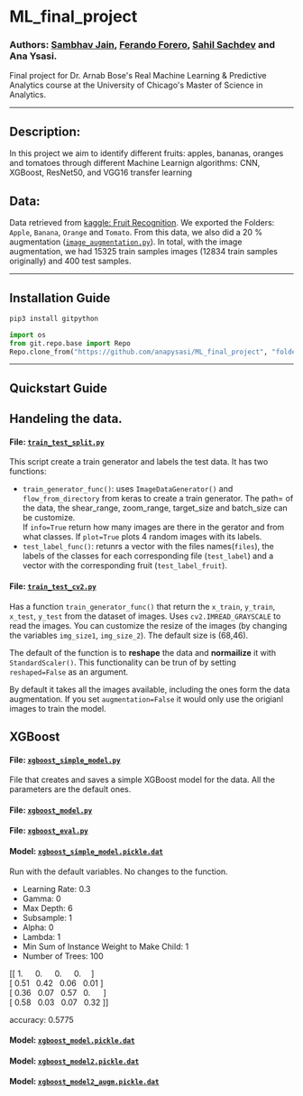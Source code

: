 # ML_final_project

### Authors: [Sambhav Jain](https://github.com/sambhavjain3211), [Ferando Forero](https://github.com/FernandoForeroAcosta), [Sahil Sachdev](https://github.com/sachdevsa) and Ana Ysasi.

Final project for Dr. Arnab Bose's Real Machine Learning & Predictive Analytics course at the University of Chicago's Master of Science in Analytics.

---

## Description:

In this project we aim to identify different fruits: apples, bananas, oranges and tomatoes through different Machine Learnign algorithms: CNN, XGBoost, ResNet50, and VGG16 transfer learning 

## Data:

Data retrieved from [kaggle: Fruit Recognition](https://www.kaggle.com/chrisfilo/fruit-recognition). We exported the Folders: `Apple`, `Banana`, `Orange` and `Tomato`. From this data, we also did a 20 % augmentation ([`image_augmentation.py`](https://github.com/anapysasi/ML_final_project/blob/main/image_augmentation.py)). In total, with the image augmentation, we had 15325 train samples images (12834 train samples originally) and 400 test samples.

---

## Installation Guide

```python
pip3 install gitpython

import os
from git.repo.base import Repo
Repo.clone_from("https://github.com/anapysasi/ML_final_project", "folderToSave")
```
---

## Quickstart Guide

## Handeling the data.

#### File: [`train_test_split.py`](https://github.com/anapysasi/ML_final_project/blob/main/train_test_split.py)

This script create a train generator and labels the test data. It has two functions:

  *  `train_generator_func()`: uses `ImageDataGenerator()` and `flow_from_directory` from keras to create a train generator. The path= of the data, the shear_range, zoom_range, target_size and batch_size can be customize. <br> If `info=True` return how many images are there in the gerator and from what classes. If `plot=True` plots 4 random images with its labels.
  *  `test_label_func()`: retunrs a vector with the files names(`files`), the labels of the classes for each corresponding file (`test_label`) and a vector with the corresponding fruit (`test_label_fruit`).

#### File: [`train_test_cv2.py`](https://github.com/anapysasi/ML_final_project/blob/main/train_test_cv2.py)

Has a function `train_generator_func()` that return the `x_train`, `y_train`, `x_test`, `y_test` from the dataset of images. Uses `cv2.IMREAD_GRAYSCALE` to read the images. You can customize the resize of the images (by changing the variables `img_size1`, `img_size_2`). The default size is (68,46).

The default of the function is to __reshape__ the data and __normailize__ it with `StandardScaler()`. This functionality can be trun of by setting `reshaped=False` as an argument.

By default it takes all the images available, including the ones form the data augmentation. If you set `augmentation=False` it would only use the origianl images to train the model.


## XGBoost

#### File: [`xgboost_simple_model.py`](https://github.com/anapysasi/ML_final_project/blob/main/xgboost_simple_model.py)

File that creates and saves a simple XGBoost model for the data. All the parameters are the default ones.

#### File: [`xgboost_model.py`](https://github.com/anapysasi/ML_final_project/blob/main/xgboost_model.py)

#### File: [`xgboost_eval.py`](https://github.com/anapysasi/ML_final_project/blob/main/xgboost_eval.py)

#### Model: [`xgboost_simple_model.pickle.dat`](https://github.com/anapysasi/ML_final_project/blob/main/xgboost_simple_model.pickle.dat)

Run with the default variables. No changes to the function. 

- Learning Rate: 0.3
- Gamma: 0
- Max Depth: 6
- Subsample: 1
- Alpha: 0
- Lambda: 1
- Min Sum of Instance Weight to Make Child: 1
- Number of Trees: 100

[[ 1. &emsp;  0.  &emsp;  0. &emsp;  0.&emsp;  ]<br>
 [ 0.51 &nbsp; 0.42 &nbsp; 0.06 &nbsp; 0.01 ]<br>
 [ 0.36 &nbsp; 0.07 &nbsp; 0.57 &nbsp; 0. &ensp; &nbsp; ]<br>
 [ 0.58 &nbsp; 0.03 &nbsp; 0.07 &nbsp; 0.32 ]]<br>

accuracy: 0.5775

#### Model: [`xgboost_model.pickle.dat`](https://github.com/anapysasi/ML_final_project/blob/main/xgboost_model.pickle.dat)

#### Model: [`xgboost_model2.pickle.dat`](https://github.com/anapysasi/ML_final_project/blob/main/xgboost_model2.pickle.dat)

#### Model: [`xgboost_model2_augm.pickle.dat`](https://github.com/anapysasi/ML_final_project/blob/main/xgboost_model2_augm.pickle.dat)


